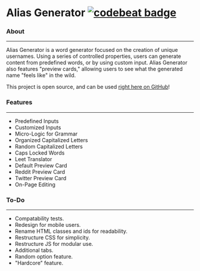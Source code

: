 # Alias Generator [![codebeat badge](https://codebeat.co/badges/5c97894c-08e6-4d53-9945-da77f49dde4f)](https://codebeat.co/projects/github-com-mdawsondev-alias-generator-master)

### About
------
Alias Generator is a word generator focused on the creation of unique usernames. Using a series of controlled properties, users can generate content from predefined words, or by using custom input. Alias Generator also features "preview cards," allowing users to see what the generated name "feels like" in the wild.

This project is open source, and can be used [right here on GitHub](https://mdawsondev.github.io/alias-generator/)!

### Features
------
* Predefined Inputs
* Customized Inputs
* Micro-Logic for Grammar
* Organized Capitalized Letters
* Random Capitalized Letters
* Caps Locked Words
* Leet Translator
* Default Preview Card
* Reddit Preview Card
* Twitter Preview Card
* On-Page Editing

### To-Do
------
* Compatability tests.
* Redesign for mobile users.
* Rename HTML classes and ids for readability.
* Restructure CSS for simplicity.
* Restructure JS for modular use.
* Additional tabs.
* Random option feature.
* "Hardcore" feature.